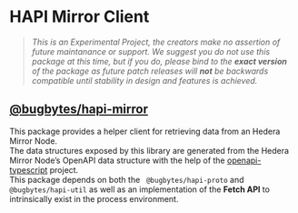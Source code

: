 # HAPI Mirror Client

> *This is an Experimental Project, the creators make no assertion of future 
> maintanance or support.  We suggest you do not use this package at this time, 
> but if you do, please bind to the **exact version** of the package as future 
> patch releases will **not** be backwards compatible until stability in design 
> and features is achieved.*

## [@bugbytes/hapi-mirror](https://www.npmjs.com/package/@bugbytes/hapi-mirror)  

This package provides a helper client for retrieving data from an Hedera Mirror Node.  
The data structures exposed by this library are generated from the Hedera Mirror Node’s 
OpenAPI data structure with the help of the 
[openapi-typescript]( https://github.com/drwpow/openapi-typescript#readme) project.  
This package depends on both the ` @bugbytes/hapi-proto` and `@bugbytes/hapi-util` as 
well as an implementation of the **Fetch API** to intrinsically exist in the process environment.
